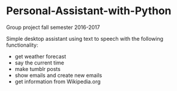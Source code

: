 # Personal-Assistant-with-Python
Group project fall semester 2016-2017

Simple desktop assistant using text to speech with the following functionality:
  - get weather forecast
  - say the current time
  - make tumblr posts
  - show emails and create new emails
  - get information from Wikipedia.org
  
